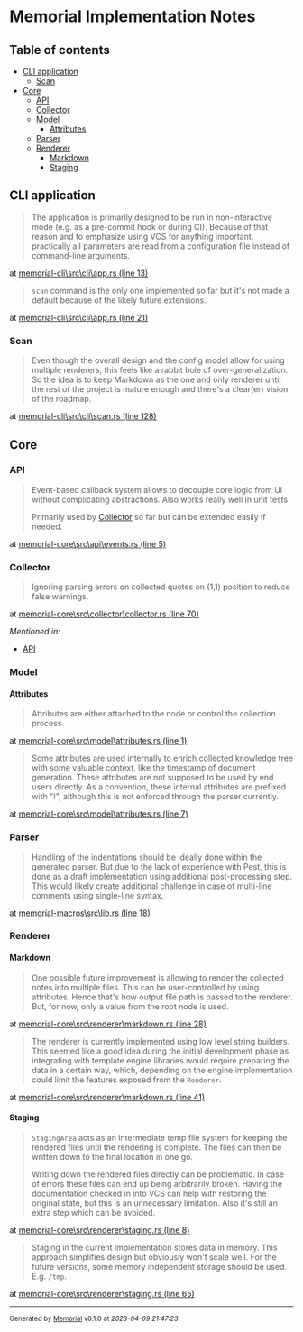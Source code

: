 # <a id=""></a> Memorial Implementation Notes

## Table of contents

- [CLI application](#cli) 
	- [Scan](#cli+scan) 
- [Core](#core) 
	- [API](#core+api) 
	- [Collector](#core+collector) 
	- [Model](#core+model) 
		- [Attributes](#core+model+attributes) 
	- [Parser](#core+parser) 
	- [Renderer](#core+renderer) 
		- [Markdown](#core+renderer+markdown) 
		- [Staging](#core+renderer+staging) 

## <a id="cli"></a> CLI application

> The application is primarily designed to be run in non-interactive mode (e.g. as a pre-commit
> hook or during CI). Because of that reason and to emphasize using VCS for anything important,
> practically all parameters are read from a configuration file instead of command-line arguments. 

at [memorial-cli\src\cli\app.rs (line 13)](https://github.com/Kostassoid/memorial/blob/master/memorial-cli/src/cli/app.rs#L13)



> `scan` command is the only one implemented so far but it's not made a default
> because of the likely future extensions. 

at [memorial-cli\src\cli\app.rs (line 21)](https://github.com/Kostassoid/memorial/blob/master/memorial-cli/src/cli/app.rs#L21)



### <a id="cli+scan"></a> Scan

> Even though the overall design and the config model allow for using multiple renderers, this
> feels like a rabbit hole of over-generalization.
> So the idea is to keep Markdown as the one and only renderer until the rest of the project is
> mature enough and there's a clear(er) vision of the roadmap. 

at [memorial-cli\src\cli\scan.rs (line 128)](https://github.com/Kostassoid/memorial/blob/master/memorial-cli/src/cli/scan.rs#L128)



## <a id="core"></a> Core

### <a id="core+api"></a> API

> Event-based callback system allows to decouple core logic from UI without complicating
> abstractions. Also works really well in unit tests.
> 
> Primarily used by [Collector](#core+collector) so far but can be extended easily if needed. 

at [memorial-core\src\api\events.rs (line 5)](https://github.com/Kostassoid/memorial/blob/master/memorial-core/src/api/events.rs#L5)



### <a id="core+collector"></a> Collector

> Ignoring parsing errors on collected quotes on (1,1) position to reduce false warnings. 

at [memorial-core\src\collector\collector.rs (line 70)](https://github.com/Kostassoid/memorial/blob/master/memorial-core/src/collector/collector.rs#L70)




_Mentioned in:_
- [API](#core+api) 
### <a id="core+model"></a> Model

#### <a id="core+model+attributes"></a> Attributes

> Attributes are either attached to the node or control the collection process. 

at [memorial-core\src\model\attributes.rs (line 1)](https://github.com/Kostassoid/memorial/blob/master/memorial-core/src/model/attributes.rs#L1)



> Some attributes are used internally to enrich collected knowledge tree with some valuable context,
> like the timestamp of document generation. These attributes are not supposed to be used by end users
> directly. As a convention, these internal attributes are prefixed with "!", although this is not
> enforced through the parser currently. 

at [memorial-core\src\model\attributes.rs (line 7)](https://github.com/Kostassoid/memorial/blob/master/memorial-core/src/model/attributes.rs#L7)



### <a id="core+parser"></a> Parser

> Handling of the indentations should be ideally done within the generated parser.
> But due to the lack of experience with Pest, this is done as a draft implementation
> using additional post-processing step. This would likely create additional challenge
> in case of multi-line comments using single-line syntax. 

at [memorial-macros\src\lib.rs (line 18)](https://github.com/Kostassoid/memorial/blob/master/memorial-macros/src/lib.rs#L18)



### <a id="core+renderer"></a> Renderer

#### <a id="core+renderer+markdown"></a> Markdown

> One possible future improvement is allowing to render the collected notes into multiple files.
> This can be user-controlled by using attributes. Hence that's how output file path is
> passed to the renderer. But, for now, only a value from the root node is used. 

at [memorial-core\src\renderer\markdown.rs (line 28)](https://github.com/Kostassoid/memorial/blob/master/memorial-core/src/renderer/markdown.rs#L28)



> The renderer is currently implemented using low level string builders. This seemed like a good idea
> during the initial development phase as integrating with template engine libraries would require
> preparing the data in a certain way, which, depending on the engine implementation could limit the
> features exposed from the `Renderer`. 

at [memorial-core\src\renderer\markdown.rs (line 41)](https://github.com/Kostassoid/memorial/blob/master/memorial-core/src/renderer/markdown.rs#L41)



#### <a id="core+renderer+staging"></a> Staging

> `StagingArea` acts as an intermediate temp file system for keeping the rendered files until the rendering
> is complete. The files can then be written down to the final location in one go.
> 
> Writing down the rendered files directly can be problematic. In case of errors these files
> can end up being arbitrarily broken. Having the documentation checked in into VCS can help with
> restoring the original state, but this is an unnecessary limitation. Also it's still an extra step
> which can be avoided. 

at [memorial-core\src\renderer\staging.rs (line 8)](https://github.com/Kostassoid/memorial/blob/master/memorial-core/src/renderer/staging.rs#L8)



> Staging in the current implementation stores data in memory. This approach simplifies design but
> obviously won't scale well. For the future versions, some memory independent storage should be used.
> E.g. `/tmp`. 

at [memorial-core\src\renderer\staging.rs (line 65)](https://github.com/Kostassoid/memorial/blob/master/memorial-core/src/renderer/staging.rs#L65)




---
<sub>Generated by [Memorial](https://github.com/Kostassoid/memorial) v0.1.0 at _2023-04-09 21:47:23_.</sub>